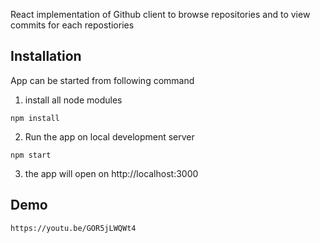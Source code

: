 React implementation of Github client to browse repositories
and to view commits for each repostiories

## Installation

App can be started from following command
1. install all node modules
```
npm install 

```
2. Run the app on local development server
```
npm start
```

3. the app will open on http://localhost:3000 

## Demo

```
https://youtu.be/GOR5jLWQWt4
```
